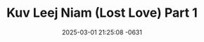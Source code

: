 ---
layout: movie-video-data
date: 2025-03-01 21:25:08 -0631
categories: movie

# Site Attributes
title: "Kuv Leej Niam (Lost Love) Part 1"
permalink: "/movie/Kuv_Leej_Niam_(Lost_Love)_Part_1"

# Movie Attributes
synopsis: "NAJ PHUAM SO KUA MUAG rau zaj yeebyam 'KUV LEEJ NIAM' no vim tu siab heev. Tsheej thiab nws niam, Nkauj Sua, tau sib ncaim txij thaum tebchaws Lostsuas tawg los tau 20 xyoo vim thaum ub nws niam thiab nws txiv, Looi, ua nkauj ua nraug sib hlub thiab muaj menyuam lawm tiamsis tsis sib tau vim niam thiab txiv tsis pub sib yuav. Txawm Looj thiab Nkauj Sua sib hlub paum cas los nyias yuav tau mus nyias txojke vim Nkauj Sua yog ntxhais ntsuag txomnyem. 10 xyoo dhau mus Looj niam thiab txiv ho rov mus txeeb Tsheej ntawm Nkauj Sua los vim tus nyab xeeb tsis taus tub rau law tsev neeg. Tsheej thiab nws niam sib naim nrog lub kua muag los tau 20 xyoo sis paub xyov niam tseem muaj txojsia nyob los tsis muaj. Tsheej tuaj tau lub neej zoo nyob rau Ameliskas nws thiaj npaj rov mus rhiav nws niam rau tebchaws Thaib vim nws tseem nco ntsoov nws lo lus cog tseg rau niam haistas lwm hnub kuv loj tiav txiv kuv mam tuaj coj koj mus nrog kuv nyob."
producer: "Moua Lee"
director: "Moua Lee"
writer: "Moua Lee"
video_link: ""
genre: "Romance "
year: "2004"
release_type: "VHS, DVD"
storage: "Private, SPPL"
thumbnail: "/assets/images/movie_thumbnails/Kuv Leej Niam (Lost Love) Part 1.jpeg"
publishing_company: "Golden Path Entertainment"

# Sequels + Parts
base_movie: "Kuv Leej Niam (Lost Love) Part 1"
total_parts: 2
sequel: "Kuv Leej Niam (Lost Love) Part 2"

# Movie Cast
cast:
- name: "Maiv Neeb Thoj"
- name: "Vam Yaj"
- name: "Lis Vaj"
- name: "Npis Thoj"
- name: "Vam Lis Thoj"
- name: "Cua Yaj (Pog Nplaum)"
- name: "Paj Thoj"
- name: "Paj Zaub Vwj"
- name: "Ntxawm Vaj"
- name: "Lwm Xyooj"
---